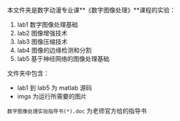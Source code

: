 本文件夹是数字动漫专业课**《数字图像处理》**课程的实验：

1. lab1 数字图像处理基础
2. lab2 图像增强技术
3. lab3 图像压缩技术
4. lab4 图像的边缘检测和分割
5. lab5 基于神经网络的图像处理基础

文件夹中包含：

- lab1 到 lab5 为 matlab 源码
- imgs 为运行所需要的图片

`数字图像处理实验指导书(*).doc` 为老师官方给的指导书


